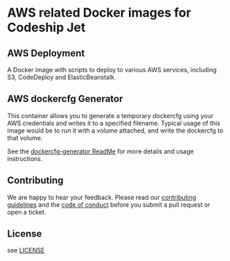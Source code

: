 # AWS related Docker images for Codeship Jet

## AWS Deployment

A Docker image with scripts to deploy to various AWS services, including S3, CodeDeploy and ElasticBeanstalk.

## AWS dockercfg Generator

This container allows you to generate a temporary dockercfg using your AWS credentials and writes it to a specified filename. Typical usage of this image would be to run it with a volume attached, and write the dockercfg to that volume.

See the [dockercfg-generator ReadMe](dockercfg-generator/README.md) for more details and usage instructions.

## Contributing

We are happy to hear your feedback. Please read our [contributing guidelines](CONTRIBUTING.md) and the [code of conduct](CODE_OF_CONDUCT.md) before you submit a pull request or open a ticket.

## License

see [LICENSE](LICENSE)
